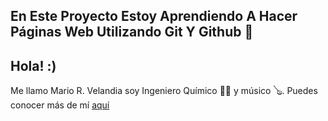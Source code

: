 **En Este Proyecto Estoy Aprendiendo A Hacer Páginas Web Utilizando Git Y Github** 💙
------------
Hola! :)
------------

Me llamo Mario R. Velandia soy Ingeniero Químico 👨‍🔬 y músico 🪕. Puedes conocer más de mí [aquí](https://www.instagram.com/mariovelandiac/ "aquí")
